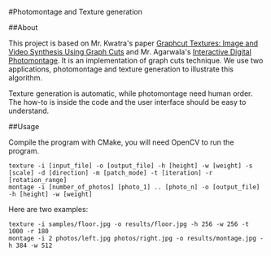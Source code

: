 #Photomontage and Texture generation

##About

This project is based on Mr. Kwatra's paper [Graphcut Textures: Image and Video Synthesis Using Graph Cuts](http://www.cc.gatech.edu/cpl/projects/graphcuttextures/gc-final-lowres.pdf) 
and Mr. Agarwala's [Interactive Digital Photomontage](http://kneecap.cs.berkeley.edu/papers/photomontage/photomontage.pdf). It is an implementation of graph cuts technique.
We use two applications, photomontage and texture generation to illustrate this algorithm.

Texture generation is automatic, while photomontage need human order. The how-to is inside the code and the user interface should be easy to understand.

##Usage

Compile the program with CMake, you will need OpenCV to run the program. 

```
texture -i [input_file] -o [output_file] -h [height] -w [weight] -s [scale] -d [direction] -m [patch_mode] -t [iteration] -r [rotation_range]
montage -i [number_of_photos] [photo_1] .. [photo_n] -o [output_file] -h [height] -w [weight]
```

Here are two examples:

```
texture -i samples/floor.jpg -o results/floor.jpg -h 256 -w 256 -t 1000 -r 180
montage -i 2 photos/left.jpg photos/right.jpg -o results/montage.jpg -h 384 -w 512
```